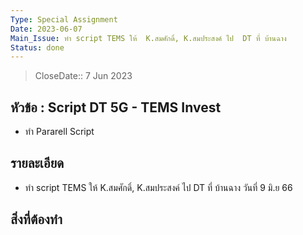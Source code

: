 ```yaml
---
Type: Special Assignment
Date: 2023-06-07
Main_Issue: ทำ script TEMS ให้  K.สมศักดิ์, K.สมประสงค์ ไป  DT ที่ บ้านฉาง
Status: done
---
```


>CloseDate::  7 Jun 2023




## หัวข้อ : Script DT 5G - TEMS Invest 
- ทำ Pararell Script



## รายละเอียด
- ทำ script TEMS ให้  K.สมศักดิ์, K.สมประสงค์ ไป  DT ที่ บ้านฉาง วันที่ 9 มิ.ย 66


## สิ่งที่ต้องทำ






